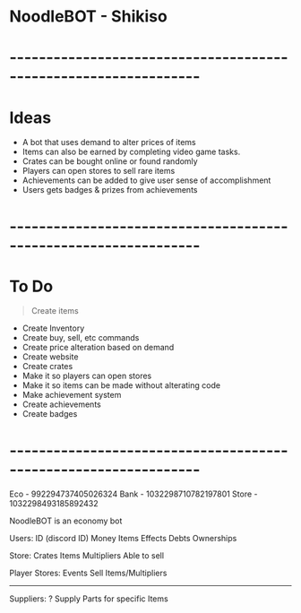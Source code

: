 # NoodleBOT - Shikiso

# ----------------------------------------------------------------
# Ideas

- A bot that uses demand to alter prices of items
- Items can also be earned by completing video game tasks.
- Crates can be bought online or found randomly
- Players can open stores to sell rare items
- Achievements can be added to give user sense of accomplishment
- Users gets badges & prizes from achievements


# ----------------------------------------------------------------
# To Do

> Create items
- Create Inventory
- Create buy, sell, etc commands
- Create price alteration based on demand
- Create website
- Create crates
- Make it so players can open stores
- Make it so items can be made without alterating code
- Make achievement system
- Create achievements
- Create badges

# ----------------------------------------------------------------

Eco - 992294737405026324
Bank - 1032298710782197801
Store - 1032298493185892432

NoodleBOT is an economy bot

Users:
    ID (discord ID)
    Money
    Items
    Effects
    Debts
    Ownerships

Store:
    Crates
    Items
    Multipliers
    Able to sell

Player Stores:
    Events
    Sell Items/Multipliers

------------------------------------------------------------
Suppliers: ?
    Supply Parts for specific Items